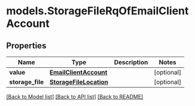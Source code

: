 # models.StorageFileRqOfEmailClientAccount
## Properties
Name | Type | Description | Notes
------------ | ------------- | ------------- | -------------
**value** | [**EmailClientAccount**](EmailClientAccount.md) |  | [optional] 
**storage_file** | [**StorageFileLocation**](StorageFileLocation.md) |  | [optional] 



[[Back to Model list]](README.md#documentation-for-models) [[Back to API list]](README.md#documentation-for-api-endpoints) [[Back to README]](README.md)


